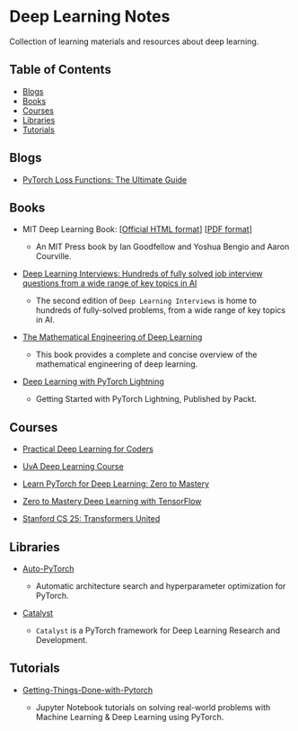# Deep Learning Notes

Collection of learning materials and resources about deep learning. 

## Table of Contents

* [Blogs](#Blogs)
* [Books](#Books)
* [Courses](#Courses)
* [Libraries](#Libraries)
* [Tutorials](#Tutorials)

## Blogs

* [PyTorch Loss Functions: The Ultimate Guide](https://neptune.ai/blog/pytorch-loss-functions)

## Books

* MIT Deep Learning Book: [[Official HTML format](https://www.deeplearningbook.org/)] [[PDF format](https://github.com/janishar/mit-deep-learning-book-pdf)]
  
  * An MIT Press book by Ian Goodfellow and Yoshua Bengio and Aaron Courville.

* [Deep Learning Interviews: Hundreds of fully solved job interview questions from a wide range of key topics in AI](https://github.com/BoltzmannEntropy/interviews.ai)
  
  * The second edition of `Deep Learning Interviews` is home to hundreds of fully-solved problems, from a wide range of key topics in AI.

* [The Mathematical Engineering of Deep Learning](https://deeplearningmath.org/)
  
  * This book provides a complete and concise overview of the mathematical engineering of deep learning.

* [Deep Learning with PyTorch Lightning](https://github.com/PacktPublishing/Deep-Learning-with-PyTorch-Lightning)
  
  * Getting Started with PyTorch Lightning, Published by Packt.

## Courses

* [Practical Deep Learning for Coders](https://course.fast.ai/)

* [UvA Deep Learning Course](https://uvadlc.github.io/)

* [Learn PyTorch for Deep Learning: Zero to Mastery](https://www.learnpytorch.io/)

* [Zero to Mastery Deep Learning with TensorFlow](https://dev.mrdbourke.com/tensorflow-deep-learning/)

* [Stanford CS 25: Transformers United](https://web.stanford.edu/class/cs25/)

## Libraries

* [Auto-PyTorch](https://github.com/automl/Auto-PyTorch)
  
  * Automatic architecture search and hyperparameter optimization for PyTorch.

* [Catalyst](https://github.com/catalyst-team/catalyst)
  
  * `Catalyst` is a PyTorch framework for Deep Learning Research and Development. 

## Tutorials

* [Getting-Things-Done-with-Pytorch](https://github.com/curiousily/Getting-Things-Done-with-Pytorch)
  
  * Jupyter Notebook tutorials on solving real-world problems with Machine Learning & Deep Learning using PyTorch.

